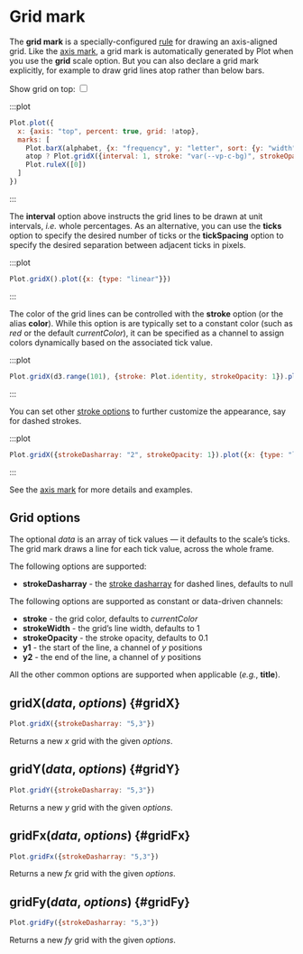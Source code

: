 <script setup>

import * as Plot from "@observablehq/plot";
import * as d3 from "d3";
import {ref} from "vue";
import alphabet from "../data/alphabet.ts";

const atop = ref(true);

</script>

# Grid mark <VersionBadge version="0.6.3" />

The **grid mark** is a specially-configured [rule](./rule.md) for drawing an axis-aligned grid. Like the [axis mark](./axis.md), a grid mark is automatically generated by Plot when you use the **grid** scale option. But you can also declare a grid mark explicitly, for example to draw grid lines atop rather than below bars.

<p>
  <label class="label-input">
    Show grid on top:
    <input type="checkbox" v-model="atop">
  </label>
</p>

:::plot
```js
Plot.plot({
  x: {axis: "top", percent: true, grid: !atop},
  marks: [
    Plot.barX(alphabet, {x: "frequency", y: "letter", sort: {y: "width"}}),
    atop ? Plot.gridX({interval: 1, stroke: "var(--vp-c-bg)", strokeOpacity: 0.5}) : null,
    Plot.ruleX([0])
  ]
})
```
:::

The **interval** option above instructs the grid lines to be drawn at unit intervals, _i.e._ whole percentages. As an alternative, you can use the **ticks** option to specify the desired number of ticks or the **tickSpacing** option to specify the desired separation between adjacent ticks in pixels.

:::plot
```js
Plot.gridX().plot({x: {type: "linear"}})
```
:::

The color of the grid lines can be controlled with the **stroke** option (or the alias **color**). While this option is are typically set to a constant color (such as _red_ or the default _currentColor_), it can be specified as a channel to assign colors dynamically based on the associated tick value.

:::plot
```js
Plot.gridX(d3.range(101), {stroke: Plot.identity, strokeOpacity: 1}).plot()
```
:::

You can set other [stroke options](../features/marks.md#mark-options) to further customize the appearance, say for dashed strokes.

:::plot
```js
Plot.gridX({strokeDasharray: "2", strokeOpacity: 1}).plot({x: {type: "linear"}})
```
:::

See the [axis mark](./axis.md) for more details and examples.

## Grid options

The optional *data* is an array of tick values — it defaults to the scale’s ticks. The grid mark draws a line for each tick value, across the whole frame.

The following options are supported:

* **strokeDasharray** - the [stroke dasharray](https://developer.mozilla.org/en-US/docs/Web/SVG/Attribute/stroke-dasharray) for dashed lines, defaults to null

The following options are supported as constant or data-driven channels:

* **stroke** - the grid color, defaults to *currentColor*
* **strokeWidth** - the grid’s line width, defaults to 1
* **strokeOpacity** - the stroke opacity, defaults to 0.1
* **y1** - the start of the line, a channel of *y* positions
* **y2** - the end of the line, a channel of *y* positions

All the other common options are supported when applicable (*e.g.*, **title**).

## gridX(*data*, *options*) {#gridX}

```js
Plot.gridX({strokeDasharray: "5,3"})
```

Returns a new *x* grid with the given *options*.

## gridY(*data*, *options*) {#gridY}

```js
Plot.gridY({strokeDasharray: "5,3"})
```

Returns a new *y* grid with the given *options*.

## gridFx(*data*, *options*) {#gridFx}

```js
Plot.gridFx({strokeDasharray: "5,3"})
```

Returns a new *fx* grid with the given *options*.

## gridFy(*data*, *options*) {#gridFy}

```js
Plot.gridFy({strokeDasharray: "5,3"})
```

Returns a new *fy* grid with the given *options*.

